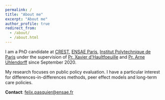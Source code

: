 ```yaml
---
permalink: /
title: "About me"
excerpt: "About me"
author_profile: true
redirect_from: 
  - /about/
  - /about.html
---
```


I am a PhD candidate at [CREST](https://crest.science/), [ENSAE Paris](https://www.ensae.fr/en/), [Institut Polytechnique de Paris](https://www.ip-paris.fr/en) under the supervision of [Pr. Xavier d'Haultfoeuille](https://faculty.crest.fr/xdhaultfoeuille/) and [Pr. Arne Uhlendorff](https://sites.google.com/site/arneuhlendorff/) since September 2020.

My research focuses on public policy evaluation. I have a particular interest for differences-in-differences methods, peer effect models and long-term care policies.

**Contact**: felix.pasquier@ensae.fr
